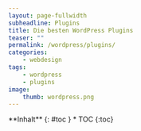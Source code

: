 ```yaml
---
layout: page-fullwidth
subheadline: Plugins
title: Die besten WordPress Plugins
teaser: ""
permalink: /wordpress/plugins/
categories:
    - webdesign
tags:
    - wordpress
    - plugins
image:
    thumb: wordpress.png
---
```

<div class="row">
<div class="large-7 columns" markdown="1">


</div><!-- /.large-7 -->
<div class="large-5 columns">

<div class="panel radius" markdown="1">
**Inhalt**
{: #toc }
*  TOC
{:toc}
</div>

</div><!-- /.large-5 -->
</div><!-- /.row -->


